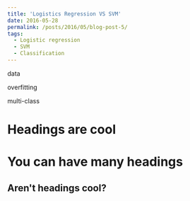 ```yaml
---
title: 'Logistics Regression VS SVM'
date: 2016-05-28
permalink: /posts/2016/05/blog-post-5/
tags:
  - Logistic regression
  - SVM
  - Classification
---
```


data

overfitting

multi-class


Headings are cool
======

You can have many headings
======

Aren't headings cool?
------